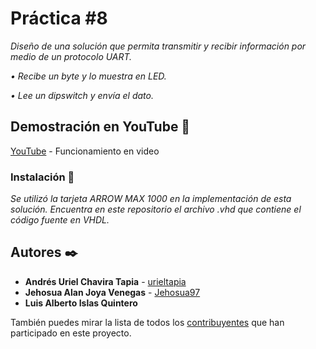 # Práctica #8

_Diseño de una solución que permita transmitir y recibir información por medio de un protocolo UART._

_• Recibe un byte y lo muestra en LED._

_• Lee un dipswitch y envía el dato._

## Demostración en YouTube 🚀

[YouTube](https://youtu.be/2auiR8Mnpas) - Funcionamiento en video

### Instalación 🔧

_Se utilizó la tarjeta ARROW MAX 1000 en la implementación de esta solución. Encuentra en este repositorio el archivo .vhd que contiene el código fuente en VHDL._

## Autores ✒️

* **Andrés Uriel Chavira Tapia** - [urieltapia](https://github.com/urieltapia)
* **Jehosua Alan Joya Venegas** - [Jehosua97](https://github.com/Jehosua97)
* **Luis Alberto Islas Quintero**

También puedes mirar la lista de todos los [contribuyentes](https://github.com/Jehosua97/Practicas-VLSI/contributors) que han participado en este proyecto. 